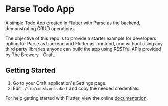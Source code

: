 # Parse Todo App

A simple Todo App created in Flutter with Parse as the backend, demonstrating CRUD operations. 

The objective of this repo is to provide a starter example for developers opting for Parse as backend and Flutter as frontend, and without using any third party libraries anyone can build the app using RESTful APIs provided by The Brewery - Craft.

## Getting Started

1. Go to your Craft application's Settings page.
2. Edit `./lib/constants.dart` and copy the needed credentials. 

For help getting started with Flutter, view the online
[documentation](https://flutter.io/).





